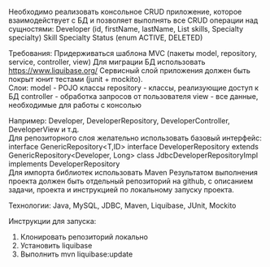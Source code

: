 Необходимо реализовать консольное CRUD приложение, которое взаимодействует с БД и позволяет выполнять все CRUD операции над сущностями:
Developer (id, firstName, lastName, List<Skill> skills, Specialty specialty)
Skill
Specialty
Status (enum ACTIVE, DELETED)  
  
Требования:
Придерживаться шаблона MVC (пакеты model, repository, service, controller, view)
Для миграции БД использовать https://www.liquibase.org/
Сервисный слой приложения должен быть покрыт юнит тестами (junit + mockito).    
Слои:
model - POJO клаcсы
repository - классы, реализующие доступ к БД
controller - обработка запросов от пользователя
view - все данные, необходимые для работы с консолью    

Например: Developer, DeveloperRepository, DeveloperController, DeveloperView и т.д.    
Для репозиторного слоя желательно использовать базовый интерфейс:
interface GenericRepository<T,ID>
interface DeveloperRepository extends GenericRepository<Developer, Long>
class JdbcDeveloperRepositoryImpl implements DeveloperRepository    
Для импорта библиотек использовать Maven
Результатом выполнения проекта должен быть отдельный репозиторий на github, с описанием задачи, проекта и инструкцией по локальному запуску проекта.     

Технологии: Java, MySQL, JDBC, Maven, Liquibase, JUnit, Mockito
  
Инструкции для запуска:    
   1) Клонировать репозиторий локально   
   2) Установить liquibase    
   3) Выполнить mvn liquibase:update
